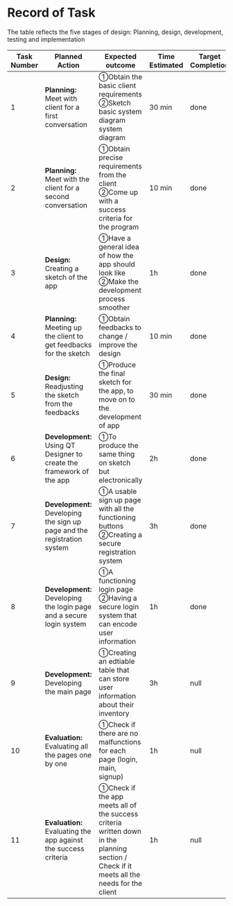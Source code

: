 # Record of Task 

The table reflects the five stages of design: Planning, design, development, testing and implementation 

| Task Number | Planned Action | Expected outcome | Time Estimated | Target Completion | Criteria |
| ----- | ------ | ---- | ----- | ----- | ------ |
| 1 | **Planning:** Meet with client for a first conversation | ①Obtain the basic client requirements ②Sketch basic system diagram system diagram | 30 min | done | A |
| 2 | **Planning:** Meet with the client for a second conversation | ①Obtain precise requirements from the client ②Come up with a success criteria for the program | 10 min | done | A |
| 3 | **Design:** Creating a sketch of the app | ①Have a general idea of how the app should look like  ②Make the development process smoother | 1h | done | B | 
| 4 | **Planning:** Meeting up the client to get feedbacks for the sketch | ①Obtain feedbacks to change / improve the design | 10 min | done | A |
| 5 | **Design:** Readjusting the sketch from the feedbacks | ①Produce the final sketch for the app, to move on to the development of app | 30 min | done | B |
| 6 | **Development:** Using QT Designer to create the framework of the app | ①To produce the same thing on sketch but electronically | 2h | done | C |
| 7 | **Development:** Developing the sign up page and the registration system | ①A usable sign up page with all the functioning buttons ②Creating a secure registration system | 3h | done | C |
| 8 | **Development:** Developing the login page and a secure login system | ①A functioning login page ②Having a secure login system that can encode user information | 1h | done | C |
| 9 | **Development:** Developing the main page | ①Creating an edtiable table that can store user information about their inventory | 3h | null | C |
| 10 | **Evaluation:** Evaluating all the pages one by one | ①Check if there are no malfunctions for each page (login, main, signup)| 1h | null | D |
| 11 | **Evaluation:** Evaluating the app against the success criteria | ①Check if the app meets all of the success criteria written down in the planning section / Check if it meets all the needs for the client | 1h | null | D |



